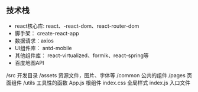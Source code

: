 ## 技术栈
- react核心库: react、-react-dom、react-router-dom
- 脚手架： create-react-app
- 数据请求：axios
- UI组件库： antd-mobile
- 其他组件库： react-virtualized、formik、react-spring等
- 百度地图API


/src                 开发目录
/assets          资源文件，图片、字体等 
/common          公共的组件
/pages           页面组件
/utils           工具性的函数
App.js           根组件
index.css        全局样式
index.js         入口文件